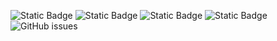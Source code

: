 ![Static Badge](https://img.shields.io/badge/blacklists-60-000000) ![Static Badge](https://img.shields.io/badge/blacklisted-2976218-cc0000) ![Static Badge](https://img.shields.io/badge/whitelisted-2242-00CC00) ![Static Badge](https://img.shields.io/badge/streaming_blacklist-28106-000000) ![GitHub issues](https://img.shields.io/github/issues/fabriziosalmi/blacklists)
